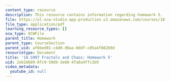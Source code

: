 ```yaml
---
content_type: resource
description: This resource contains information regarding homework 5.
file: https://ol-ocw-studio-app-production.s3.amazonaws.com/courses/18-s997-introduction-to-matlab-programming-fall-2011/2eb166898fc950d93e684fa8a4ffc2b9_MIT18_S997F11_Homework_5.pdf
file_type: application/pdf
learning_resource_types: []
ocw_type: OCWFile
parent_title: Homework
parent_type: CourseSection
parent_uid: af6bed81-c4d0-d0aa-0ddf-c05a4f082b9d
resourcetype: Document
title: '18.S997 Fractals and Chaos: Homework 5'
uid: 2eb16689-8fc9-50d9-3e68-4fa8a4ffc2b9
video_metadata:
  youtube_id: null
---
```

